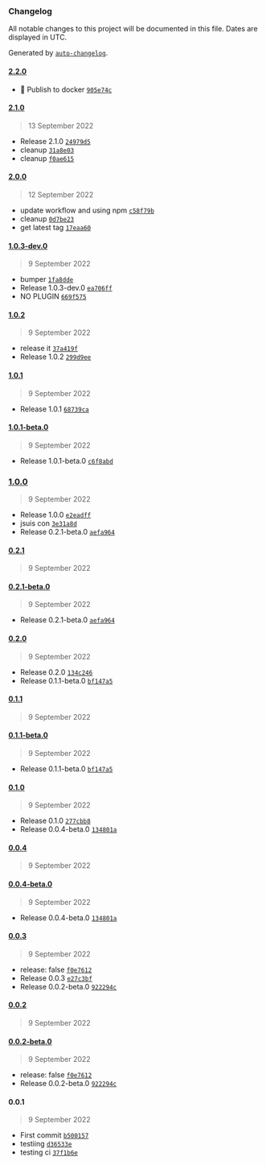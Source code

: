 ### Changelog

All notable changes to this project will be documented in this file. Dates are displayed in UTC.

Generated by [`auto-changelog`](https://github.com/CookPete/auto-changelog).

#### [2.2.0](https://github.com/3kezoh/joke-app/compare/2.1.0...2.2.0)

- 👷 Publish to docker [`905e74c`](https://github.com/3kezoh/joke-app/commit/905e74c212a20190387d5d75778d52339ad71b7e)

#### [2.1.0](https://github.com/3kezoh/joke-app/compare/2.0.0...2.1.0)

> 13 September 2022

- Release 2.1.0 [`24979d5`](https://github.com/3kezoh/joke-app/commit/24979d50d62e72b6585500f759399de43216d7a8)
- cleanup [`31a8e03`](https://github.com/3kezoh/joke-app/commit/31a8e03ea3610ebdc8e15481dd8dfb86488f9fa2)
- cleanup [`f0ae615`](https://github.com/3kezoh/joke-app/commit/f0ae6158c344cf5784328aabc5b14e39c9283fb4)

#### [2.0.0](https://github.com/3kezoh/joke-app/compare/1.0.3-dev.0...2.0.0)

> 12 September 2022

- update workflow and using npm [`c58f79b`](https://github.com/3kezoh/joke-app/commit/c58f79b33285dd5676bdfdb95ee94331b5499373)
- cleanup [`0d7be23`](https://github.com/3kezoh/joke-app/commit/0d7be23fa8b200e6c7389373ab4c697e90eeb661)
- get latest tag [`17eaa60`](https://github.com/3kezoh/joke-app/commit/17eaa60a014c52b69bd4edcef1dd417e65669c31)

#### [1.0.3-dev.0](https://github.com/3kezoh/joke-app/compare/1.0.2...1.0.3-dev.0)

> 9 September 2022

- bumper [`1fa8dde`](https://github.com/3kezoh/joke-app/commit/1fa8ddef396e5435e7ed4880d622bb1697352917)
- Release 1.0.3-dev.0 [`ea706ff`](https://github.com/3kezoh/joke-app/commit/ea706ff6c78e209183e49fe7588b4ecda8ca6454)
- NO PLUGIN [`669f575`](https://github.com/3kezoh/joke-app/commit/669f5753cd8e24afbbb56d880e176d953e597ac2)

#### [1.0.2](https://github.com/3kezoh/joke-app/compare/1.0.1...1.0.2)

> 9 September 2022

- release it [`37a419f`](https://github.com/3kezoh/joke-app/commit/37a419f416d52c2daab5dbc5442f03371716a989)
- Release 1.0.2 [`299d9ee`](https://github.com/3kezoh/joke-app/commit/299d9ee9d945eb02aa25ec77919ee4869d5c6668)

#### [1.0.1](https://github.com/3kezoh/joke-app/compare/1.0.1-beta.0...1.0.1)

> 9 September 2022

- Release 1.0.1 [`68739ca`](https://github.com/3kezoh/joke-app/commit/68739cae32bd92c8674a688abe5a1f8927a59f53)

#### [1.0.1-beta.0](https://github.com/3kezoh/joke-app/compare/1.0.0...1.0.1-beta.0)

> 9 September 2022

- Release 1.0.1-beta.0 [`c6f8abd`](https://github.com/3kezoh/joke-app/commit/c6f8abdb71ee9c38752d992a29d472c77b359a73)

### [1.0.0](https://github.com/3kezoh/joke-app/compare/0.2.1...1.0.0)

> 9 September 2022

- Release 1.0.0 [`e2eadff`](https://github.com/3kezoh/joke-app/commit/e2eadff234894ce8f095e13a638f2a9ad0fef688)
- jsuis con [`3e31a8d`](https://github.com/3kezoh/joke-app/commit/3e31a8df823b34fb570b32ba52c77177bd0552e5)
- Release 0.2.1-beta.0 [`aefa964`](https://github.com/3kezoh/joke-app/commit/aefa964fa07ecb9902ed0e74c4e05e3cf0ecd172)

#### [0.2.1](https://github.com/3kezoh/joke-app/compare/0.2.1-beta.0...0.2.1)

> 9 September 2022

#### [0.2.1-beta.0](https://github.com/3kezoh/joke-app/compare/0.2.0...0.2.1-beta.0)

> 9 September 2022

- Release 0.2.1-beta.0 [`aefa964`](https://github.com/3kezoh/joke-app/commit/aefa964fa07ecb9902ed0e74c4e05e3cf0ecd172)

#### [0.2.0](https://github.com/3kezoh/joke-app/compare/0.1.1...0.2.0)

> 9 September 2022

- Release 0.2.0 [`134c246`](https://github.com/3kezoh/joke-app/commit/134c2461d97fbb0606de9cd03910300221a2a624)
- Release 0.1.1-beta.0 [`bf147a5`](https://github.com/3kezoh/joke-app/commit/bf147a51376366e523ab308cc56b64414aba5111)

#### [0.1.1](https://github.com/3kezoh/joke-app/compare/0.1.1-beta.0...0.1.1)

> 9 September 2022

#### [0.1.1-beta.0](https://github.com/3kezoh/joke-app/compare/0.1.0...0.1.1-beta.0)

> 9 September 2022

- Release 0.1.1-beta.0 [`bf147a5`](https://github.com/3kezoh/joke-app/commit/bf147a51376366e523ab308cc56b64414aba5111)

#### [0.1.0](https://github.com/3kezoh/joke-app/compare/0.0.4...0.1.0)

> 9 September 2022

- Release 0.1.0 [`277cbb8`](https://github.com/3kezoh/joke-app/commit/277cbb85fe4324605748e71fc1a97663f7f876f4)
- Release 0.0.4-beta.0 [`134801a`](https://github.com/3kezoh/joke-app/commit/134801aaef2ed78294f25121e78c425eb91d470d)

#### [0.0.4](https://github.com/3kezoh/joke-app/compare/0.0.4-beta.0...0.0.4)

> 9 September 2022

#### [0.0.4-beta.0](https://github.com/3kezoh/joke-app/compare/0.0.3...0.0.4-beta.0)

> 9 September 2022

- Release 0.0.4-beta.0 [`134801a`](https://github.com/3kezoh/joke-app/commit/134801aaef2ed78294f25121e78c425eb91d470d)

#### [0.0.3](https://github.com/3kezoh/joke-app/compare/0.0.2...0.0.3)

> 9 September 2022

- release: false [`f0e7612`](https://github.com/3kezoh/joke-app/commit/f0e7612fd10c675bc29e5a35065008b56181c143)
- Release 0.0.3 [`e27c3bf`](https://github.com/3kezoh/joke-app/commit/e27c3bf83e767eaf3be276191984858d7f64bf9e)
- Release 0.0.2-beta.0 [`922294c`](https://github.com/3kezoh/joke-app/commit/922294c9ee9bf9ee95021d5d2480a51efc5e6c20)

#### [0.0.2](https://github.com/3kezoh/joke-app/compare/0.0.2-beta.0...0.0.2)

> 9 September 2022

#### [0.0.2-beta.0](https://github.com/3kezoh/joke-app/compare/0.0.1...0.0.2-beta.0)

> 9 September 2022

- release: false [`f0e7612`](https://github.com/3kezoh/joke-app/commit/f0e7612fd10c675bc29e5a35065008b56181c143)
- Release 0.0.2-beta.0 [`922294c`](https://github.com/3kezoh/joke-app/commit/922294c9ee9bf9ee95021d5d2480a51efc5e6c20)

#### 0.0.1

> 9 September 2022

- First commit [`b500157`](https://github.com/3kezoh/joke-app/commit/b50015746a0070527701cc6088e8caf30136df6c)
- testiing [`d36533e`](https://github.com/3kezoh/joke-app/commit/d36533e09d3cad2181edfb40175335b0eb39e1af)
- testing ci [`37f1b6e`](https://github.com/3kezoh/joke-app/commit/37f1b6e17896aa8594a00a7385f4970f1e48e22a)
